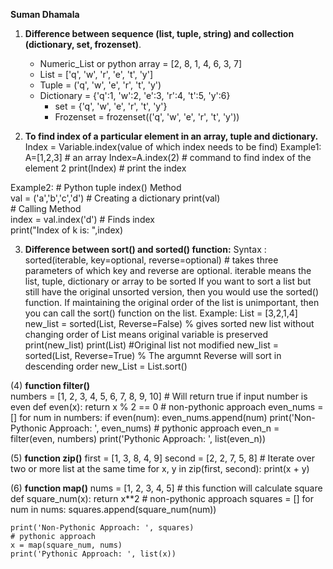 **Suman Dhamala**
1. **Difference between sequence (list, tuple, string) and collection (dictionary, set, frozenset)**.
 	* Numeric_List or python array = [2, 8, 1, 4, 6, 3, 7] 
	* List = ['q', 'w', 'r', 'e', 't', 'y'] 
	* Tuple = ('q', 'w', 'e', 'r', 't', 'y') 
	* Dictionary = {'q':1, 'w':2, 'e':3, 'r':4, 't':5, 'y':6} 
        * set = {'q', 'w', 'e', 'r', 't', 'y'} 
        * Frozenset = frozenset(('q', 'w', 'e', 'r', 't', 'y')) 
	        
2. **To find index of a particular element in an array, tuple and dictionary.**
Index = Variable.index(value of which index needs to be find)
Example1:    A=[1,2,3] # an array 
            Index=A.index(2) # command to find index of the element 2
            print(Index)      # print the index 
            
Example2:  # Python tuple index() Method  
          val = ('a','b','c','d')   # Creating a dictionary 
          print(val)  
          # Calling Method  
          index = val.index('d')  # Finds index  
          print("Index of k is: ",index)  
          
          
3) **Difference between sort() and sorted() function:**
 Syntax : sorted(iterable, key=optional, reverse=optional) # takes three parameters of which key and reverse are optional.
 	iterable means the list, tuple, dictionary or array to be sorted
 If you want to sort a list but still have the original unsorted version, then you would use the sorted() function. 
 If maintaining the original order of the list is unimportant, then you can call the sort() function on the list.
 Example: 	List = [3,2,1,4]
	new_list = sorted(List, Reverse=False) % gives sorted new list without changing order of List means original variable is preserved
	print(new_list)
	print(List) #Original list not modified 
	new_list = sorted(List, Reverse=True) % The argumnt Reverse will sort in descending order
            new_List = List.sort()
	    
(4) **function filter()**	    
	numbers = [1, 2, 3, 4, 5, 6, 7, 8, 9, 10]
	# Will return true if input number is even
	def even(x):
    		return x % 2 == 0
	# non-pythonic approach
	even_nums = []
	for num in numbers:
    		if even(num):
        	even_nums.append(num) 
	print('Non-Pythonic Approach: ', even_nums)
	# pythonic approach
	even_n = filter(even, numbers)
	print('Pythonic Approach: ', list(even_n))
	
(5) **function zip()**
       first = [1, 3, 8, 4, 9]
	second = [2, 2, 7, 5, 8]
	# Iterate over two or more list at the same time
	for x, y in zip(first, second):
    	print(x + y)
	
(6) **function map()**
     nums = [1, 2, 3, 4, 5]
	# this function will calculate square
	def square_num(x): 
   		 return x**2
	# non-pythonic approach
	squares = []
	for num in nums:
    	squares.append(square_num(num))
 
	print('Non-Pythonic Approach: ', squares)
	# pythonic approach
	x = map(square_num, nums)
	print('Pythonic Approach: ', list(x))


